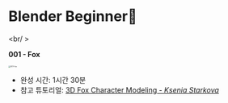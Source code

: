 # Blender Beginner🐣

<br/ >

**001 - Fox**

<img src="https://user-images.githubusercontent.com/93882395/216557984-b1d5be93-0a46-48e6-99cf-b30c5dd20c32.gif" alt="001-fox" style="zoom: 25%;" /> 

*   완성 시간: 1시간 30분
*   참고 튜토리얼: [3D Fox Character Modeling - *Ksenia Starkova*](https://www.youtube.com/watch?v=aMRRNC1J6tU&t=289s)